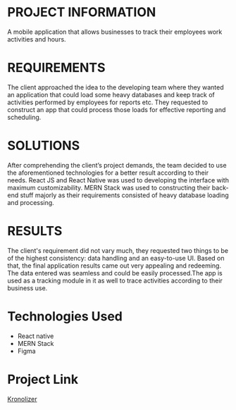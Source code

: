 
# PROJECT INFORMATION

A mobile application that allows businesses to track their employees work activities and hours.

# REQUIREMENTS

The client approached the idea to the developing team where they wanted an application that could load some heavy databases and keep track of activities performed by employees for reports etc. They requested to construct an app that could process those loads for effective reporting and scheduling.

# SOLUTIONS

After comprehending the client’s project demands, the team decided to use the aforementioned technologies for a better result according to their needs. React JS and React Native was used to developing the interface with maximum customizability. MERN Stack was used to constructing their back-end stuff majorly as their requirements consisted of heavy database loading and processing.


# RESULTS

The client's requirement did not vary much, they requested two things to be of the highest consistency: data handling and an easy-to-use UI. Based on that, the final application results came out very appealing and redeeming. The data entered was seamless and could be easily processed.The app is used as a tracking module in it as well to trace activities according to their business use.

# Technologies Used

- React native
- MERN Stack
- Figma


# Project Link

[Kronolizer](https://play.google.com/store/apps/details?id=com.kronolizer)
